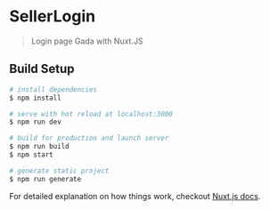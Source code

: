 # SellerLogin

> Login page Gada with Nuxt.JS

## Build Setup

``` bash
# install dependencies
$ npm install

# serve with hot reload at localhost:3000
$ npm run dev

# build for production and launch server
$ npm run build
$ npm start

# generate static project
$ npm run generate
````

For detailed explanation on how things work, checkout [Nuxt.js docs](https://nuxtjs.org).
